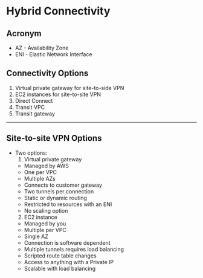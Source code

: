 # Hybrid Connectivity

## Acronym
* AZ - Availability Zone
* ENI - Elastic Network Interface

## Connectivity Options
1) Virtual private gateway for site-to-side VPN
2) EC2 instances for site-to-site VPN
3) Direct Connect
4) Transit VPC
5) Transit gateway

---

## Site-to-site VPN Options
* Two options:
  1) Virtual private gateway
    * Managed by AWS
    * One per VPC
    * Multiple AZs
    * Connects to customer gateway
    * Two tunnels per connection
    * Static or dynamic routing
    * Restricted to resources with an ENI
    * No scaling option
  2) EC2 instance
    * Managed by you
    * Multiple per VPC
    * Single AZ
    * Connection is software dependent
    * Multiple tunnels requires load balancing
    * Scripted route table changes
    * Access to anything with a Private IP
    * Scalable with load balancing
